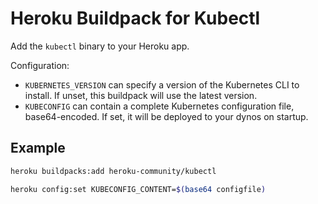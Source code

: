 # Heroku Buildpack for Kubectl

Add the `kubectl` binary to your Heroku app.

Configuration:

* `KUBERNETES_VERSION` can specify a version of the Kubernetes CLI to install. If unset, this buildpack will use the latest version.
* `KUBECONFIG` can contain a complete Kubernetes configuration file, base64-encoded. If set, it will be deployed to your dynos on startup.

## Example

```bash
heroku buildpacks:add heroku-community/kubectl

heroku config:set KUBECONFIG_CONTENT=$(base64 configfile)
```
